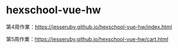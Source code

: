 # hexschool-vue-hw

第4周作業：https://jesseruby.github.io/hexschool-vue-hw/index.html

第5周作業：https://jesseruby.github.io/hexschool-vue-hw/cart.html
